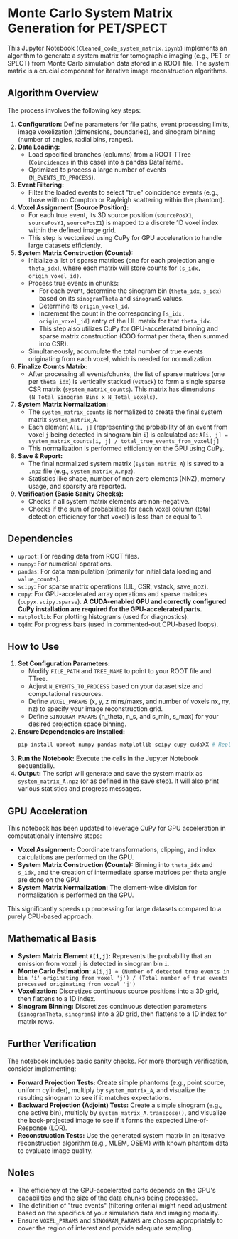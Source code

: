 # Monte Carlo System Matrix Generation for PET/SPECT

This Jupyter Notebook (`Cleaned_code_system_matrix.ipynb`) implements an algorithm to generate a system matrix for tomographic imaging (e.g., PET or SPECT) from Monte Carlo simulation data stored in a ROOT file. The system matrix is a crucial component for iterative image reconstruction algorithms.

## Algorithm Overview

The process involves the following key steps:

1.  **Configuration:** Define parameters for file paths, event processing limits, image voxelization (dimensions, boundaries), and sinogram binning (number of angles, radial bins, ranges).
2.  **Data Loading:**
    *   Load specified branches (columns) from a ROOT TTree (`Coincidences` in this case) into a pandas DataFrame.
    *   Optimized to process a large number of events (`N_EVENTS_TO_PROCESS`).
3.  **Event Filtering:**
    *   Filter the loaded events to select "true" coincidence events (e.g., those with no Compton or Rayleigh scattering within the phantom).
4.  **Voxel Assignment (Source Position):**
    *   For each true event, its 3D source position (`sourcePosX1`, `sourcePosY1`, `sourcePosZ1`) is mapped to a discrete 1D voxel index within the defined image grid.
    *   This step is vectorized using CuPy for GPU acceleration to handle large datasets efficiently.
5.  **System Matrix Construction (Counts):**
    *   Initialize a list of sparse matrices (one for each projection angle `theta_idx`), where each matrix will store counts for `(s_idx, origin_voxel_id)`.
    *   Process true events in chunks:
        *   For each event, determine the sinogram bin (`theta_idx`, `s_idx`) based on its `sinogramTheta` and `sinogramS` values.
        *   Determine its `origin_voxel_id`.
        *   Increment the count in the corresponding `[s_idx, origin_voxel_id]` entry of the LIL matrix for that `theta_idx`.
        *   This step also utilizes CuPy for GPU-accelerated binning and sparse matrix construction (COO format per theta, then summed into CSR).
    *   Simultaneously, accumulate the total number of true events originating from each voxel, which is needed for normalization.
6.  **Finalize Counts Matrix:**
    *   After processing all events/chunks, the list of sparse matrices (one per `theta_idx`) is vertically stacked (`vstack`) to form a single sparse CSR matrix (`system_matrix_counts`). This matrix has dimensions `(N_Total_Sinogram_Bins x N_Total_Voxels)`.
7.  **System Matrix Normalization:**
    *   The `system_matrix_counts` is normalized to create the final system matrix `system_matrix_A`.
    *   Each element `A[i, j]` (representing the probability of an event from voxel `j` being detected in sinogram bin `i`) is calculated as:
        `A[i, j] = system_matrix_counts[i, j] / total_true_events_from_voxel[j]`
    *   This normalization is performed efficiently on the GPU using CuPy.
8.  **Save & Report:**
    *   The final normalized system matrix (`system_matrix_A`) is saved to a `.npz` file (e.g., `system_matrix_A.npz`).
    *   Statistics like shape, number of non-zero elements (NNZ), memory usage, and sparsity are reported.
9.  **Verification (Basic Sanity Checks):**
    *   Checks if all system matrix elements are non-negative.
    *   Checks if the sum of probabilities for each voxel column (total detection efficiency for that voxel) is less than or equal to 1.

## Dependencies

*   `uproot`: For reading data from ROOT files.
*   `numpy`: For numerical operations.
*   `pandas`: For data manipulation (primarily for initial data loading and `value_counts`).
*   `scipy`: For sparse matrix operations (LIL, CSR, vstack, save_npz).
*   `cupy`: For GPU-accelerated array operations and sparse matrices (`cupyx.scipy.sparse`). **A CUDA-enabled GPU and correctly configured CuPy installation are required for the GPU-accelerated parts.**
*   `matplotlib`: For plotting histograms (used for diagnostics).
*   `tqdm`: For progress bars (used in commented-out CPU-based loops).

## How to Use

1.  **Set Configuration Parameters:**
    *   Modify `FILE_PATH` and `TREE_NAME` to point to your ROOT file and TTree.
    *   Adjust `N_EVENTS_TO_PROCESS` based on your dataset size and computational resources.
    *   Define `VOXEL_PARAMS` (x, y, z mins/maxs, and number of voxels nx, ny, nz) to specify your image reconstruction grid.
    *   Define `SINOGRAM_PARAMS` (n_theta, n_s, and s_min, s_max) for your desired projection space binning.
2.  **Ensure Dependencies are Installed:**
    ```bash
    pip install uproot numpy pandas matplotlib scipy cupy-cudaXX # Replace XX with your CUDA version, e.g., cupy-cuda11x or cupy-cuda12x
    ```
3.  **Run the Notebook:** Execute the cells in the Jupyter Notebook sequentially.
4.  **Output:** The script will generate and save the system matrix as `system_matrix_A.npz` (or as defined in the save step). It will also print various statistics and progress messages.

## GPU Acceleration

This notebook has been updated to leverage CuPy for GPU acceleration in computationally intensive steps:
*   **Voxel Assignment:** Coordinate transformations, clipping, and index calculations are performed on the GPU.
*   **System Matrix Construction (Counts):** Binning into `theta_idx` and `s_idx`, and the creation of intermediate sparse matrices per theta angle are done on the GPU.
*   **System Matrix Normalization:** The element-wise division for normalization is performed on the GPU.

This significantly speeds up processing for large datasets compared to a purely CPU-based approach.

## Mathematical Basis

*   **System Matrix Element `A[i,j]`:** Represents the probability that an emission from voxel `j` is detected in sinogram bin `i`.
*   **Monte Carlo Estimation:** `A[i,j] ≈ (Number of detected true events in bin 'i' originating from voxel 'j') / (Total number of true events processed originating from voxel 'j')`
*   **Voxelization:** Discretizes continuous source positions into a 3D grid, then flattens to a 1D index.
*   **Sinogram Binning:** Discretizes continuous detection parameters (`sinogramTheta`, `sinogramS`) into a 2D grid, then flattens to a 1D index for matrix rows.

## Further Verification

The notebook includes basic sanity checks. For more thorough verification, consider implementing:

*   **Forward Projection Tests:** Create simple phantoms (e.g., point source, uniform cylinder), multiply by `system_matrix_A`, and visualize the resulting sinogram to see if it matches expectations.
*   **Backward Projection (Adjoint) Tests:** Create a simple sinogram (e.g., one active bin), multiply by `system_matrix_A.transpose()`, and visualize the back-projected image to see if it forms the expected Line-of-Response (LOR).
*   **Reconstruction Tests:** Use the generated system matrix in an iterative reconstruction algorithm (e.g., MLEM, OSEM) with known phantom data to evaluate image quality.

## Notes

*   The efficiency of the GPU-accelerated parts depends on the GPU's capabilities and the size of the data chunks being processed.
*   The definition of "true events" (filtering criteria) might need adjustment based on the specifics of your simulation data and imaging modality.
*   Ensure `VOXEL_PARAMS` and `SINOGRAM_PARAMS` are chosen appropriately to cover the region of interest and provide adequate sampling.

